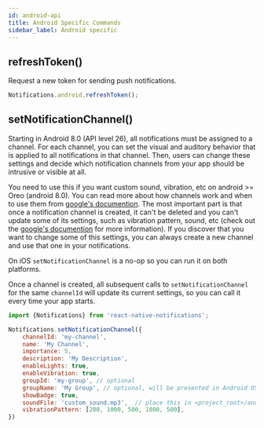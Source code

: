 ```yaml
---
id: android-api
title: Android Specific Commands
sidebar_label: Android specific
---
```


## refreshToken()
Request a new token for sending push notifications.

```js
Notifications.android.refreshToken();
```

## setNotificationChannel()
Starting in Android 8.0 (API level 26), all notifications must be assigned to a channel. For each channel, you can set the visual and auditory behavior that is applied to all notifications in that channel. Then, users can change these settings and decide which notification channels from your app should be intrusive or visible at all.

You need to use this if you want custom sound, vibration, etc on android >= Oreo (android 8.0). You can read more about how channels work and when to use them from [google's documention](https://developer.android.com/training/notify-user/channels). The most important part is that once a notification channel is created, it can't be deleted and you can't update some of its settings, such as vibration pattern, sound, etc (check out the [google's documention](https://developer.android.com/training/notify-user/channels) for more information). If you discover that you want to change some of this settings, you can always create a new channel and use that one in your notifications.

On iOS `setNotificationChannel` is a no-op so you can run it on both platforms.

Once a channel is created, all subsequent calls to `setNotificationChannel` for the same `channelId` will update its current settings, so you can call it every time your app starts.

```js
import {Notifications} from 'react-native-notifications';

Notifications.setNotificationChannel({
    channelId: 'my-channel',
    name: 'My Channel',
    importance: 5,
    description: 'My Description',
    enableLights: true,
    enableVibration: true,
    groupId: 'my-group', // optional
    groupName: 'My Group', // optional, will be presented in Android OS notification permission
    showBadge: true,
    soundFile: 'custom_sound.mp3',  // place this in <project_root>/android/app/src/main/res/raw/custom_sound.mp3
    vibrationPattern: [200, 1000, 500, 1000, 500],
})
```
